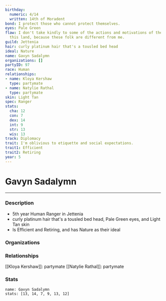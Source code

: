 ```yaml
---
birthday:
  numeric: 4/14
  written: 14th of Moradent
bond: I protect those who cannot protect themselves.
eyes: Pale Green
flaw: I don't take kindly to some of the actions and motivations of the people of
  this land, because these folk are different from me.
guild: Jettenia
hair: curly platinum hair that's a tousled bed head
ideal: Nature
name: Gavyn Sadalymn
organizations: []
partyID: 97
race: Human
relationships:
- name: Kloya Kershaw
  type: partymate
- name: Natylie Rathal
  type: partymate
skin: Light Tan
spec: Ranger
stats:
  cha: 12
  con: 7
  dex: 14
  int: 9
  str: 13
  wis: 13
track: Diplomacy
trait: I'm oblivious to etiquette and social expectations.
trait1: Efficient
trait2: Retiring
year: 5
---
```

# Gavyn Sadalymn
---
### Description
- 5th year Human Ranger in Jettenia
- curly platinum hair that's a tousled bed head, Pale Green eyes, and Light Tan skin
- Is Efficient and Retiring, and has Nature as their ideal

### Organizations
### Relationships
[[Kloya Kershaw]]: partymate
[[Natylie Rathal]]: partymate
### Stats
```statblock
name: Gavyn Sadalymn
stats: [13, 14, 7, 9, 13, 12]
```